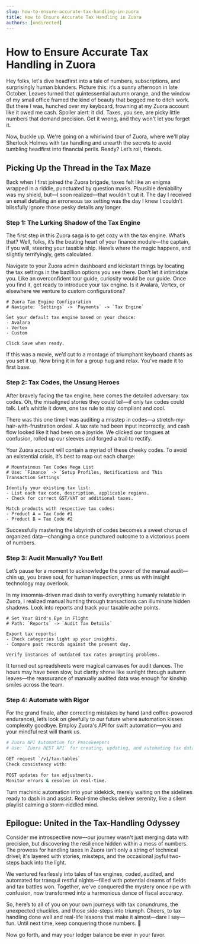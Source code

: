 ```yaml
---
slug: how-to-ensure-accurate-tax-handling-in-zuora
title: How to Ensure Accurate Tax Handling in Zuora
authors: [undirected]
---
```



# How to Ensure Accurate Tax Handling in Zuora

Hey folks, let's dive headfirst into a tale of numbers, subscriptions, and surprisingly human blunders. Picture this: it’s a sunny afternoon in late October. Leaves turned that quintessential autumn orange, and the window of my small office framed the kind of beauty that begged me to ditch work. But there I was, hunched over my keyboard, frowning at my Zuora account like it owed me cash. Spoiler alert: it did. Taxes, you see, are picky little numbers that demand precision. Get it wrong, and they won't let you forget it. 

Now, buckle up. We're going on a whirlwind tour of Zuora, where we'll play Sherlock Holmes with tax handling and unearth the secrets to avoid tumbling headfirst into financial perils. Ready? Let’s roll, friends.

## Picking Up the Thread in the Tax Maze

Back when I first joined the Zuora brigade, taxes felt like an enigma wrapped in a riddle, punctuated by question marks. Plausible deniability was my shield, but—I soon realized—that wouldn't cut it. The day I received an email detailing an erroneous tax setting was the day I knew I couldn’t blissfully ignore those pesky details any longer.

### Step 1: The Lurking Shadow of the Tax Engine

The first step in this Zuora saga is to get cozy with the tax engine. What’s that? Well, folks, it’s the beating heart of your finance module—the captain, if you will, steering your taxable ship. Here’s where the magic happens, and slightly terrifyingly, gets calculated.

Navigate to your Zuora admin dashboard and kickstart things by locating the tax settings in the bazillion options you see there. Don’t let it intimidate you. Like an overconfident tour guide, curiosity would be our guide. Once you find it, get ready to introduce your tax engine. Is it Avalara, Vertex, or elsewhere we venture to custom configurations?

```shell
# Zuora Tax Engine Configuration
# Navigate: `Settings` -> `Payments` -> `Tax Engine`

Set your default tax engine based on your choice:
- Avalara
- Vertex
- Custom

Click Save when ready.
```

If this was a movie, we’d cut to a montage of triumphant keyboard chants as you set it up. Now bring it in for a group hug and relax. You’ve made it to first base.

### Step 2: Tax Codes, the Unsung Heroes

After bravely facing the tax engine, here comes the detailed adversary: tax codes. Oh, the misaligned stories they could tell—if only tax codes could talk. Let’s whittle it down, one tax rule to stay compliant and cool.

There was this one time I was auditing a misstep in codes—a stretch-my-hair-with-frustration ordeal. A tax rate had been input incorrectly, and cash flow looked like it had been on a joyride. We clicked our tongues at confusion, rolled up our sleeves and forged a trail to rectify.

Your Zuora account will contain a myriad of these cheeky codes. To avoid an existential crisis, it’s best to map out each charge: 

```shell
# Mountainous Tax Codes Mega List
# Use: `Finance` -> `Setup Profiles, Notifications and This Transaction Settings`

Identify your existing tax list:
- List each tax code, description, applicable regions.
- Check for correct GST/VAT or additional taxes.

Match products with respective tax codes:
- Product A = Tax Code #1
- Product B = Tax Code #2
```

Successfully mastering the labyrinth of codes becomes a sweet chorus of organized data—changing a once punctured outcome to a victorious poem of numbers.

### Step 3: Audit Manually? You Bet!

Let’s pause for a moment to acknowledge the power of the manual audit—chin up, you brave soul, for human inspection, arms us with insight technology may overlook. 

In my insomnia-driven mad dash to verify everything humanly relatable in Zuora, I realized manual hunting through transactions can illuminate hidden shadows. Look into reports and track your taxable ache points.

```shell
# Set Your Bird's Eye in Flight
# Path: `Reports` -> `Audit Tax Details`

Export tax reports:
- Check categories light up your insights.
- Compare past records against the present day.

Verify instances of outdated tax rates prompting problems.
```

It turned out spreadsheets were magical canvases for audit dances. The hours may have been slow, but clarity shone like sunlight through autumn leaves—the reassurance of manually audited data was enough for kinship smiles across the team.

### Step 4: Automate with Rigor

For the grand finale, after correcting mistakes by hand (and coffee-powered endurance), let’s look on gleefully to our future where automation kisses complexity goodbye. Employ Zuora's API for swift automation—you and your mindful rest will thank us.

```bash
# Zuora API Automation for Peacekeepers
# Use: `Zuora REST API` for creating, updating, and automating tax data.

GET request `/v1/tax-tables`
Check consistency with:

POST updates for tax adjustments.
Monitor errors & resolve in real-time.
```

Turn machinic automation into your sidekick, merely waiting on the sidelines ready to dash in and assist. Real-time checks deliver serenity, like a silent playlist calming a storm-riddled mind.

## Epilogue: United in the Tax-Handling Odyssey

Consider me introspective now—our journey wasn't just merging data with precision, but discovering the resilience hidden within a mess of numbers. The prowess for handling taxes in Zuora isn’t only a string of technical drivel; it's layered with stories, missteps, and the occasional joyful two-steps back into the light.

We ventured fearlessly into tales of tax engines, coded, audited, and automated for tranquil restful nights—filled with potential dreams of fields and tax battles won. Together, we've conquered the mystery once ripe with confusion, now transformed into a harmonious dance of fiscal accuracy.

So, here’s to all of you on your own journeys with tax conundrums, the unexpected chuckles, and those side-steps into triumph. Cheers, to tax handling done well and real-life lessons that make it almost—dare I say—fun. Until next time, keep conquering those numbers. 🙌

Now go forth, and may your ledger balance be ever in your favor.
